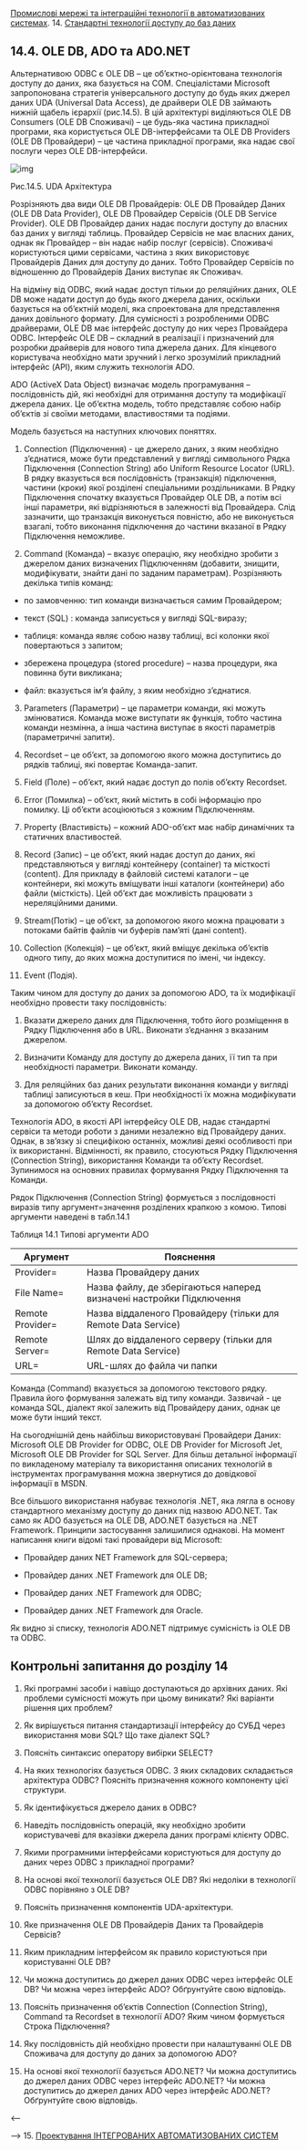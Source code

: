 [Промислові мережі та інтеграційні технології в автоматизованих системах](README.md). 14. [Стандартні технології доступу до баз даних](14.md)

## 14.4. OLE DB, ADO та ADO.NET

Альтернативою ODBC є OLE DB – це об’єктно-орієнтована технологія доступу до даних, яка базується на COM. Спеціалістами Microsoft запропонована стратегія універсального доступу до будь яких джерел даних UDA (Universal Data Access), де драйвери OLE DB займають нижній щабель ієрархії (рис.14.5). В цій архітектурі виділяються OLE DB Consumers (OLE DB Споживачі) – це будь-яка частина прикладної програми, яка користується OLE DB-інтерфейсами та OLE DB Providers (OLE DB Провайдери) – це частина прикладної програми, яка надає свої послуги через OLE DB-інтерфейси.

![img](media14/14_5.png)

Рис.14.5. UDA Архітектура

Розрізняють два види OLE DB Провайдерів: OLE DB Провайдер Даних (OLE DB Data Provider), OLE DB Провайдер Сервісів (OLE DB Service Provider). OLE DB Провайдер даних надає послуги доступу до власних баз даних у вигляді таблиць. Провайдер Сервісів не має власних даних, однак як Провайдер – він надає набір послуг (сервісів). Споживачі користуються цими сервісами, частина з яких використовує Провайдерів Даних для доступу до даних. Тобто Провайдер Сервісів по відношенню до Провайдерів Даних виступає як Споживач.  

На відміну від ODBC, який надає доступ тільки до реляційних даних, OLE DB може надати доступ до будь якого джерела даних, оскільки базується на об’єктній моделі, яка спроектована для представлення даних довільного формату. Для сумісності з розробленими ODBC драйверами, OLE DB має інтерфейс доступу до них через Провайдера ODBC. Інтерфейс OLE DB – складний в реалізації і призначений для розробки драйверів для нового типа джерела даних. Для кінцевого користувача необхідно мати зручний і легко зрозумілий прикладний інтерфейс (API), яким служить технологія ADO.

ADO (ActiveX Data Object) визначає модель програмування – послідовність дій, які необхідні для отримання доступу та модифікації джерела даних. Це об’єктна модель, тобто представляє собою набір об’єктів зі своїми методами, властивостями та подіями. 

Модель базується на наступних ключових поняттях.

1) Connection (Підключення) - це джерело даних, з яким необхідно з’єднатися, може бути представлений у вигляді символьного Рядка Підключення (Connection String) або Uniform Resource Locator (URL). В рядку вказується вся послідовність (транзакція) підключення, частини (кроки) якої розділені спеціальними роздільниками. В Рядку Підключення спочатку вказується Провайдер OLE DB, а потім всі інші параметри, які відрізняються в залежності від Провайдера. Слід зазначити, що транзакція виконується повністю, або не виконується взагалі, тобто виконання підключення до частини вказаної в Рядку Підключення неможливе. 

2) Command (Команда) – вказує операцію, яку необхідно зробити з джерелом даних визначених Підключенням (добавити, знищити, модифікувати, знайти дані по заданим параметрам). Розрізняють декілька типів команд: 

-    по замовченню: тип команди визначається самим Провайдером; 

-    текст (SQL) : команда записується у вигляді SQL-виразу;

-    таблиця: команда являє собою назву таблиці, всі колонки якої повертаються з запитом;

-    збережена процедура (stored procedure) – назва процедури, яка повинна бути викликана;

-    файл: вказується ім’я файлу, з яким необхідно з’єднатися.  

3) Parameters (Параметри) – це параметри команди, які можуть змінюватися. Команда може виступати як функція, тобто частина команди незмінна, а інша частина виступає в якості параметрів (параметричні запити).

4) Recordset – це об’єкт, за допомогою якого можна доступитись до рядків таблиці, які повертає Команда-запит. 

5) Field (Поле) – об’єкт, який надає доступ до полів об’єкту Recordset. 

6) Error (Помилка) – об’єкт, який містить в собі інформацію про помилку. Ці об’єкти асоціюються з кожним Підключенням.

7) Property (Властивість) – кожний ADO-об’єкт має набір динамічних та статичних властивостей.

8) Record (Запис) – це об’єкт, який надає доступ до даних, які представляються у вигляді контейнеру (container) та місткості (content). Для прикладу в файловій системі каталоги – це контейнери, які можуть вміщувати інші каталоги (контейнери) або файли (місткість). Цей об’єкт дає можливість працювати з нереляційними даними.

9) Stream(Потік) – це об’єкт, за допомогою якого можна працювати з потоками байтів файлів чи буферів пам’яті (дані content). 

10) Collection (Колекція) – це об’єкт, який вміщує декілька об’єктів одного типу, до яких можна доступитися по імені, чи індексу. 

11) Event (Подія).

Таким чином для доступу до даних за допомогою ADO, та їх модифікації необхідно провести таку послідовність:

1) Вказати джерело даних для Підключення, тобто його розміщення в Рядку Підключення або в URL. Виконати з’єднання з вказаним джерелом.

2)  Визначити Команду для доступу до джерела даних, її тип та при необхідності параметри. Виконати команду.

3) Для реляційних баз даних результати виконання команди у вигляді таблиці записуються в кеш. При необхідності їх можна модифікувати за допомогою об’єкту Recordset.

Технологія ADO, в якості API інтерфейсу OLE DB, надає стандартні сервіси та методи роботи з даними незалежно від Провайдеру даних. Однак, в зв’язку зі специфікою останніх, можливі деякі особливості при їх використанні. Відмінності, як правило, стосуються Рядку Підключення (Connection String), використання Команди та об’єкту Recordset. Зупинимося на основних правилах формування Рядку Підключення та Команди. 

Рядок Підключення (Connection String) формується з послідовності виразів типу аргумент=значення розділених крапкою з комою. Типові аргументи наведені в табл.14.1

Таблиця 14.1 Типові аргументи ADO

| Аргумент         | Пояснення                                                    |
| ---------------- | ------------------------------------------------------------ |
| Provider=        | Назва Провайдеру даних                                       |
| File Name=       | Назва файлу, де зберігаються наперед визначені настройки Підключення |
| Remote Provider= | Назва віддаленого Провайдеру (тільки для Remote Data Service) |
| Remote Server=   | Шлях до віддаленого серверу (тільки для Remote Data Service) |
| URL=             | URL-шлях до файла чи папки                                   |

Команда (Command) вказується за допомогою текстового рядку. Правила його формування залежать від типу команди. Зазвичай - це команда SQL, діалект якої залежить від Провайдеру даних, однак це може бути інший текст.

На сьогоднішній день найбільш використовувані Провайдери Даних: Microsoft OLE DB Provider for ODBC, OLE DB Provider for Microsoft Jet, Microsoft OLE DB Provider for SQL Server. Для більш детальної інформації по викладеному матеріалу та використання описаних технологій в інструментах програмування можна звернутися до довідкової інформації в MSDN. 

Все більшого використання набуває технологія .NET, яка лягла в основу стандартного механізму доступу до даних під назвою ADO.NET. Так само як ADO базується на OLE DB, ADO.NET базується на .NET Framework. Принципи застосування залишилися однакові. На момент написання книги відомі такі провайдери від Microsoft: 

- Провайдер даних NET Framework для SQL-сервера;

- Провайдер даних .NET Framework для OLE DB;

- Провайдер даних .NET Framework для ODBC;

- Провайдер даних .NET Framework для Oracle.

Як видно зі списку, технологія ADO.NET підтримує сумісність із OLE DB та ODBC.

## Контрольні запитання до розділу 14

1. Які програмні засоби і навіщо доступаються до архівних даних. Які проблеми сумісності можуть при цьому виникати? Які варіанти рішення цих проблем?

2. Як вирішується питання стандартизації інтерфейсу до СУБД через використання мови SQL? Що таке діалект SQL? 

3. Поясніть синтаксис оператору вибірки SELECT?

4. На яких технологіях базується ODBC. З яких складових складається архітектура ODBC? Поясніть призначення кожного компоненту цієї структури.

5. Як ідентифікується джерело даних в ODBC?

6. Наведіть послідовність операцій, яку необхідно зробити користувачеві для вказівки джерела даних програмі клієнту ODBC.

7. Якими програмними інтерфейсами користуються  для доступу до даних через ODBC з прикладної програми?

8. На основі якої технології базується OLE DB? Які недоліки в технології ODBC порівняно з OLE DB?

9. Поясніть призначення компонентів UDA-архітектури.

10. Яке призначення OLE DB Провайдерів Даних та Провайдерів Сервісів?

11. Яким прикладним інтерфейсом як правило користуються при користуванні OLE DB?

12. Чи можна доступитись до джерел даних ODBC через інтерфейс OLE DB? Чи можна через інтерфейс ADO? Обґрунтуйте свою відповідь.

13. Поясніть призначення об’єктів Connection (Connection String), Command та Recordset в технології ADO? Яким чином формується Строка Підключення?

14. Яку послідовність дій необхідно провести при налаштуванні OLE DB Споживача для доступу до даних за допомогою ADO? 

15. На основі якої технології базується ADO.NET? Чи можна доступитись до джерел даних ODBC через інтерфейс ADO.NET? Чи можна доступитись до джерел даних ADO через інтерфейс ADO.NET? Обґрунтуйте свою відповідь.

 

<-- 

--> 15. [Проектування ІНТЕГРОВАНИХ АВТОМАТИЗОВАНИХ СИСТЕМ](15.md) 
